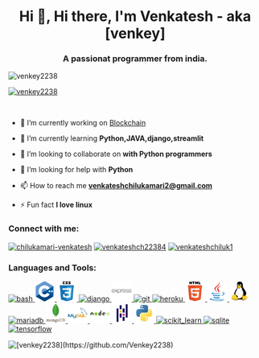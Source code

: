<!-- # Hi there, I'm Venkatesh - aka [venkey] 👋 


## I'm a Student, Programmer, and Beginner to Cybersecurity!!

- 🔭 Check out my Python learning repo here at github: [Learn with me!][https://github.com/Venkey2238/Python]!
- 🌱 I’m currently learning python and improving my problem solving skills 
- 👯 I’m looking to collaborate with other Programmers in python
- 🥅 2022 Goals: Learn python completely
- ⚡ Fun fact: I love being with Kali Linux every time

### Connect with me: 
[![](https://img.shields.io/badge/linkedin-%230077B5.svg?style=for-the-badge&logo=linkedin&logoColor=white)](https://www.linkedin.com/in/chilukamari-venkatesh-371a32193/)

[![](https://img.shields.io/badge/Kaggle-035a7d?style=for-the-badge&logo=kaggle&logoColor=white)](https://www.kaggle.com/venkateshch22384)





[![Venkatesh github stats](https://github-readme-stats.vercel.app/api?username=Venkey2238&count_private=true&show_icons=true&theme=radical&hide_rank=false)](https://github.com/anuraghazra/github-readme-stats)


 -->
 <h1 align="center">Hi 👋, Hi there, I'm Venkatesh - aka [venkey]</h1>
<h3 align="center">A passionat programmer from india.</h3>

<p align="left"> <img src="https://komarev.com/ghpvc/?username=venkey2238&label=Profile%20views&color=0e75b6&style=flat" alt="venkey2238" /> </p>

<p align="left"> <a href="https://github.com/ryo-ma/github-profile-trophy"><img src="https://github-profile-trophy.vercel.app/?username=venkey2238" alt="venkey2238" /></a> </p>

<p align="left"> <a href="https://twitter.com/" target="blank"><img src="https://img.shields.io/twitter/follow/?logo=twitter&style=for-the-badge" alt="" /></a> </p>

- 🔭 I’m currently working on [Blockchain](https://github.com/Venkey2238/ddbt-app)

- 🌱 I’m currently learning **Python,JAVA,django,streamlit**

- 👯 I’m looking to collaborate on **with Python programmers**

- 🤝 I’m looking for help with **Python**

- 📫 How to reach me **venkateshchilukamari2@gmail.com**

- ⚡ Fun fact **I love linux**

<h3 align="left">Connect with me:</h3>
<p align="left">
<a href="https://linkedin.com/in/chilukamari-venkatesh" target="blank"><img align="center" src="https://img.icons8.com/?size=512&id=13930&format=png" alt="chilukamari-venkatesh" height="30" width="40" /></a>
<a href="https://kaggle.com/venkateshch22384" target="blank"><img align="center" src="https://static-00.iconduck.com/assets.00/kaggle-icon-2048x2048-fxhlmjy3.png" alt="venkateshch22384" height="30" width="40" /></a>
<a href="https://www.hackerrank.com/venkateshchiluk1" target="blank"><img align="center" src="https://raw.githubusercontent.com/rahuldkjain/github-profile-readme-generator/master/src/images/icons/Social/hackerrank.svg" alt="venkateshchiluk1" height="30" width="40" /></a>
</p>

<h3 align="left">Languages and Tools:</h3>
<p align="left"> <a href="https://www.gnu.org/software/bash/" target="_blank" rel="noreferrer"> <img src="https://www.vectorlogo.zone/logos/gnu_bash/gnu_bash-icon.svg" alt="bash" width="40" height="40"/> </a> <a href="https://www.w3schools.com/cpp/" target="_blank" rel="noreferrer"> <img src="https://raw.githubusercontent.com/devicons/devicon/master/icons/cplusplus/cplusplus-original.svg" alt="cplusplus" width="40" height="40"/> </a> <a href="https://www.w3schools.com/css/" target="_blank" rel="noreferrer"> <img src="https://raw.githubusercontent.com/devicons/devicon/master/icons/css3/css3-original-wordmark.svg" alt="css3" width="40" height="40"/> </a> <a href="https://www.djangoproject.com/" target="_blank" rel="noreferrer"> <img src="https://cdn.worldvectorlogo.com/logos/django.svg" alt="django" width="40" height="40"/> </a> <a href="https://expressjs.com" target="_blank" rel="noreferrer"> <img src="https://raw.githubusercontent.com/devicons/devicon/master/icons/express/express-original-wordmark.svg" alt="express" width="40" height="40"/> </a> <a href="https://git-scm.com/" target="_blank" rel="noreferrer"> <img src="https://www.vectorlogo.zone/logos/git-scm/git-scm-icon.svg" alt="git" width="40" height="40"/> </a> <a href="https://heroku.com" target="_blank" rel="noreferrer"> <img src="https://www.vectorlogo.zone/logos/heroku/heroku-icon.svg" alt="heroku" width="40" height="40"/> </a> <a href="https://www.w3.org/html/" target="_blank" rel="noreferrer"> <img src="https://raw.githubusercontent.com/devicons/devicon/master/icons/html5/html5-original-wordmark.svg" alt="html5" width="40" height="40"/> </a> <a href="https://www.java.com" target="_blank" rel="noreferrer"> <img src="https://raw.githubusercontent.com/devicons/devicon/master/icons/java/java-original.svg" alt="java" width="40" height="40"/> </a> <a href="https://www.linux.org/" target="_blank" rel="noreferrer"> <img src="https://raw.githubusercontent.com/devicons/devicon/master/icons/linux/linux-original.svg" alt="linux" width="40" height="40"/> </a> <a href="https://mariadb.org/" target="_blank" rel="noreferrer"> <img src="https://www.vectorlogo.zone/logos/mariadb/mariadb-icon.svg" alt="mariadb" width="40" height="40"/> </a> <a href="https://www.mongodb.com/" target="_blank" rel="noreferrer"> <img src="https://raw.githubusercontent.com/devicons/devicon/master/icons/mongodb/mongodb-original-wordmark.svg" alt="mongodb" width="40" height="40"/> </a> <a href="https://www.mysql.com/" target="_blank" rel="noreferrer"> <img src="https://raw.githubusercontent.com/devicons/devicon/master/icons/mysql/mysql-original-wordmark.svg" alt="mysql" width="40" height="40"/> </a> <a href="https://nodejs.org" target="_blank" rel="noreferrer"> <img src="https://raw.githubusercontent.com/devicons/devicon/master/icons/nodejs/nodejs-original-wordmark.svg" alt="nodejs" width="40" height="40"/> </a> <a href="https://pandas.pydata.org/" target="_blank" rel="noreferrer"> <img src="https://raw.githubusercontent.com/devicons/devicon/2ae2a900d2f041da66e950e4d48052658d850630/icons/pandas/pandas-original.svg" alt="pandas" width="40" height="40"/> </a> <a href="https://www.python.org" target="_blank" rel="noreferrer"> <img src="https://raw.githubusercontent.com/devicons/devicon/master/icons/python/python-original.svg" alt="python" width="40" height="40"/> </a> <a href="https://scikit-learn.org/" target="_blank" rel="noreferrer"> <img src="https://upload.wikimedia.org/wikipedia/commons/0/05/Scikit_learn_logo_small.svg" alt="scikit_learn" width="40" height="40"/> </a> <a href="https://www.sqlite.org/" target="_blank" rel="noreferrer"> <img src="https://www.vectorlogo.zone/logos/sqlite/sqlite-icon.svg" alt="sqlite" width="40" height="40"/> </a> <a href="https://www.tensorflow.org" target="_blank" rel="noreferrer"> <img src="https://www.vectorlogo.zone/logos/tensorflow/tensorflow-icon.svg" alt="tensorflow" width="40" height="40"/> </a> </p>



<p><img align="center" src="https://github-readme-streak-stats.herokuapp.com/?user=venkey2238&" alt="[venkey2238](https://github.com/Venkey2238)" /></p>
